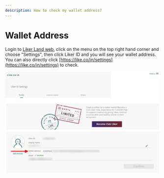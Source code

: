 ```yaml
---
description: How to check my wallet address?
---
```


# Wallet Address

Login to [Liker Land web](https://liker.land), click on the menu on the top right hand corner and choose "Settings", then click Liker ID and you will see your wallet address. You can also directly click [https://like.co/in/settings](https://like.co/in/settings) to check.

![](<../../.gitbook/assets/wallet address-en.png>)
